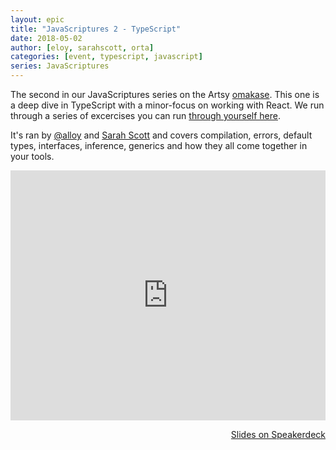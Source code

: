 ```yaml
---
layout: epic
title: "JavaScriptures 2 - TypeScript"
date: 2018-05-02
author: [eloy, sarahscott, orta]
categories: [event, typescript, javascript]
series: JavaScriptures
---
```


The second in our JavaScriptures series on the Artsy [omakase][omakase]. This one is a deep dive in TypeScript with
a minor-focus on working with React. We run through a series of excercises you can run [through yourself
here][exer].

It's ran by [@alloy][alloy] and [Sarah Scott][ss] and covers compilation, errors, default types, interfaces,
inference, generics and how they all come together in your tools.

<!-- more -->

<center>
<iframe width='100%' height='400' src='https://www.youtube.com/embed/KXPZvjCUlAA' frameborder='0' allowfullscreen></iframe>
</center>

<p style='text-align:right;'><a href="https://speakerdeck.com/artsyopensource/javascriptures-2-typescript">
Slides on Speakerdeck
</a></p>

[omakase]: https://artsy.github.io/blog/2017/02/05/Front-end-JavaScript-at-Artsy-2017/
[luc]: https://twitter.com/lucsucces
[recording]: https://youtu.be/KXPZvjCUlAA
[slides]: https://speakerdeck.com/artsyopensource/javascriptures-2-typescript
[exer]: https://github.com/artsy/javascriptures/tree/master/2_intro-to-typescript
[alloy]: https://twitter.com/alloy
[ss]: https://github.com/sarahscott
